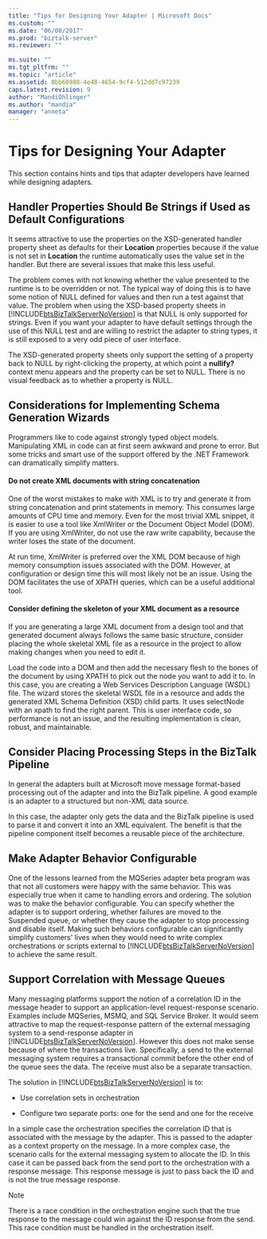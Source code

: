 ```yaml
---
title: "Tips for Designing Your Adapter | Microsoft Docs"
ms.custom: ""
ms.date: "06/08/2017"
ms.prod: "biztalk-server"
ms.reviewer: ""

ms.suite: ""
ms.tgt_pltfrm: ""
ms.topic: "article"
ms.assetid: 0bb60988-4e48-4654-9cf4-512dd7c97239
caps.latest.revision: 9
author: "MandiOhlinger"
ms.author: "mandia"
manager: "anneta"
---
```

# Tips for Designing Your Adapter
This section contains hints and tips that adapter developers have learned while designing adapters.  
  
## Handler Properties Should Be Strings if Used as Default Configurations  
 It seems attractive to use the properties on the XSD-generated handler property sheet as defaults for their **Location** properties because if the value is not set in **Location** the runtime automatically uses the value set in the handler. But there are several issues that make this less useful.  
  
 The problem comes with not knowing whether the value presented to the runtime is to be overridden or not. The typical way of doing this is to have some notion of NULL defined for values and then run a test against that value. The problem when using the XSD-based property sheets in [!INCLUDE[btsBizTalkServerNoVersion](../includes/btsbiztalkservernoversion-md.md)] is that NULL is only supported for strings. Even if you want your adapter to have default settings through the use of this NULL test and are willing to restrict the adapter to string types, it is still exposed to a very odd piece of user interface.  
  
 The XSD-generated property sheets only support the setting of a property back to NULL by right-clicking the property, at which point a **nullify?** context menu appears and the property can be set to NULL. There is no visual feedback as to whether a property is NULL.  
  
## Considerations for Implementing Schema Generation Wizards  
 Programmers like to code against strongly typed object models. Manipulating XML in code can at first seem awkward and prone to error. But some tricks and smart use of the support offered by the .NET Framework can dramatically simplify matters.  
  
#### Do not create XML documents with string concatenation  
 One of the worst mistakes to make with XML is to try and generate it from string concatenation and print statements in memory. This consumes large amounts of CPU time and memory. Even for the most trivial XML snippet, it is easier to use a tool like XmlWriter or the Document Object Model (DOM). If you are using XmlWriter, do not use the raw write capability, because the writer loses the state of the document.  
  
 At run time, XmlWriter is preferred over the XML DOM because of high memory consumption issues associated with the DOM. However, at configuration or design time this will most likely not be an issue. Using the DOM facilitates the use of XPATH queries, which can be a useful additional tool.  
  
#### Consider defining the skeleton of your XML document as a resource  
 If you are generating a large XML document from a design tool and that generated document always follows the same basic structure, consider placing the whole skeletal XML file as a resource in the project to allow making changes when you need to edit it.  
  
 Load the code into a DOM and then add the necessary flesh to the bones of the document by using XPATH to pick out the node you want to add it to. In this case, you are creating a Web Services Description Language (WSDL) file. The wizard stores the skeletal WSDL file in a resource and adds the generated XML Schema Definition (XSD) child parts. It uses selectNode with an xpath to find the right parent. This is user interface code, so performance is not an issue, and the resulting implementation is clean, robust, and maintainable.  
  
## Consider Placing Processing Steps in the BizTalk Pipeline  
 In general the adapters built at Microsoft move message format-based processing out of the adapter and into the BizTalk pipeline. A good example is an adapter to a structured but non-XML data source.  
  
 In this case, the adapter only gets the data and the BizTalk pipeline is used to parse it and convert it into an XML equivalent. The benefit is that the pipeline component itself becomes a reusable piece of the architecture.  
  
## Make Adapter Behavior Configurable  
 One of the lessons learned from the MQSeries adapter beta program was that not all customers were happy with the same behavior. This was especially true when it came to handling errors and ordering. The solution was to make the behavior configurable. You can specify whether the adapter is to support ordering, whether failures are moved to the Suspended queue, or whether they cause the adapter to stop processing and disable itself. Making such behaviors configurable can significantly simplify customers' lives when they would need to write complex orchestrations or scripts external to [!INCLUDE[btsBizTalkServerNoVersion](../includes/btsbiztalkservernoversion-md.md)] to achieve the same result.  
  
## Support Correlation with Message Queues  
 Many messaging platforms support the notion of a correlation ID in the message header to support an application-level request-response scenario. Examples include MQSeries, MSMQ, and SQL Service Broker. It would seem attractive to map the request-response pattern of the external messaging system to a send-response adapter in [!INCLUDE[btsBizTalkServerNoVersion](../includes/btsbiztalkservernoversion-md.md)]. However this does not make sense because of where the transactions live. Specifically, a send to the external messaging system requires a transactional commit before the other end of the queue sees the data. The receive must also be a separate transaction.  
  
 The solution in [!INCLUDE[btsBizTalkServerNoVersion](../includes/btsbiztalkservernoversion-md.md)] is to:  
  
-   Use correlation sets in orchestration  
  
-   Configure two separate ports: one for the send and one for the receive  
  
 In a simple case the orchestration specifies the correlation ID that is associated with the message by the adapter. This is passed to the adapter as a context property on the message. In a more complex case, the scenario calls for the external messaging system to allocate the ID. In this case it can be passed back from the send port to the orchestration with a response message. This response message is just to pass back the ID and is not the true message response.  
  
> [!NOTE]
>  There is a race condition in the orchestration engine such that the true response to the message could win against the ID response from the send. This race condition must be handled in the orchestration itself.